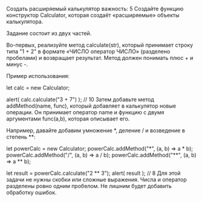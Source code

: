 
Создать расширяемый калькулятор
важность: 5
Создайте функцию конструктор Calculator, которая создаёт «расширяемые» объекты калькулятора.

Задание состоит из двух частей.

Во-первых, реализуйте метод calculate(str), который принимает строку типа "1 + 2" в формате «ЧИСЛО оператор ЧИСЛО» (разделено пробелами) и возвращает результат. Метод должен понимать плюс + и минус -.

Пример использования:

let calc = new Calculator;

alert( calc.calculate("3 + 7") ); // 10
Затем добавьте метод addMethod(name, func), который добавляет в калькулятор новые операции. Он принимает оператор name и функцию с двумя аргументами func(a,b), которая описывает его.

Например, давайте добавим умножение *, деление / и возведение в степень **:

let powerCalc = new Calculator;
powerCalc.addMethod("*", (a, b) => a * b);
powerCalc.addMethod("/", (a, b) => a / b);
powerCalc.addMethod("**", (a, b) => a ** b);

let result = powerCalc.calculate("2 ** 3");
alert( result ); // 8
Для этой задачи не нужны скобки или сложные выражения.
Числа и оператор разделены ровно одним пробелом.
Не лишним будет добавить обработку ошибок.